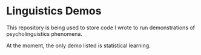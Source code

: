 # Linguistics Demos
This repository is being used to store code I wrote to run demonstrations of psycholinguistics phenomena.

At the moment, the only demo listed is statistical learning. 
